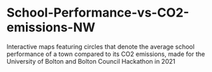 # School-Performance-vs-CO2-emissions-NW
Interactive maps featuring circles that denote the average school performance of a town compared to its CO2 emissions, made for the University of Bolton and Bolton Council Hackathon in 2021
